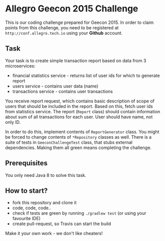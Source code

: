 Allegro Geecon 2015 Challenge
=============================

This is our coding challenge prepared for Geecon 2015. In order to claim points from this challenge, you need to be
registered at `http://conf.allegro.tech.io` using your **Github** account.

## Task

Your task is to create simple transaction report based on data from 3 microservices:

* financial statistics service - returns list of user ids for which to generate report
* users service - contains user data (name)
* transactions service - contains user transactions

You receive report request, which contains basic description of scope of users that should be included in the report.
Based on this, fetch user ids from statistics service. The report (`Report` class) should contain information about
sum of all transactions for each user. User should have name, not only ID.

In order to do this, implement contents of `ReportGenerator` class. You might be forced to change contents of `*Repository`
classes as well. There is a suite of tests in `GeeconChallengeTest` class, that stubs external dependencies.
Making them all green means completing the challenge.

## Prerequisites

You only need Java 8 to solve this task.

## How to start?

* fork this repository and clone it
* code, code, code..
* check if tests are green by running `./gradlew test` (or using your favourite IDE)
* create pull-request, so Travis can start the build

Make it your own work - we don't like cheaters!